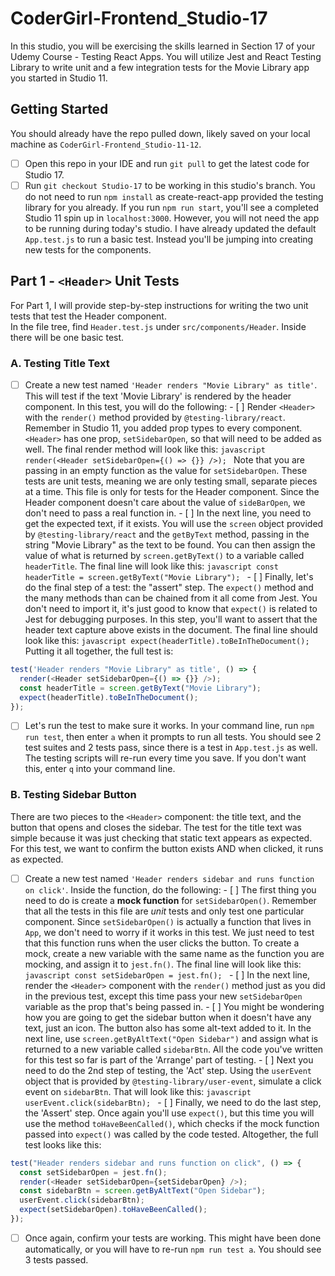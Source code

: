 # CoderGirl-Frontend_Studio-17

In this studio, you will be exercising the skills learned in Section 17 of your Udemy Course - Testing React Apps. You will utilize Jest and React Testing Library to write unit and a few integration tests for the Movie Library app you started in Studio 11.

## Getting Started

You should already have the repo pulled down, likely saved on your local machine as `CoderGirl-Frontend_Studio-11-12`.

- [ ] Open this repo in your IDE and run `git pull` to get the latest code for Studio 17.
- [ ] Run `git checkout Studio-17` to be working in this studio's branch.
      You do not need to run `npm install` as create-react-app provided the testing library for you already. If you run `npm run start`, you'll see a completed Studio 11 spin up in `localhost:3000`. However, you will not need the app to be running during today's studio.
      I have already updated the default `App.test.js` to run a basic test. Instead you'll be jumping into creating new tests for the components.

## Part 1 - `<Header>` Unit Tests

For Part 1, I will provide step-by-step instructions for writing the two unit tests that test the Header component.  
In the file tree, find `Header.test.js` under `src/components/Header`. Inside there will be one basic test.

### A. Testing Title Text

- [ ] Create a new test named `'Header renders "Movie Library" as title'`. This will test if the text 'Movie Library' is rendered by the header component. In this test, you will do the following: - [ ] Render `<Header>` with the `render()` method provided by `@testing-library/react`. Remember in Studio 11, you added prop types to every component. `<Header>` has one prop, `setSidebarOpen`, so that will need to be added as well. The final render method will look like this:
      `javascript render(<Header setSidebarOpen={() => {}} />); `
      Note that you are passing in an empty function as the value for `setSidebarOpen`. These tests are unit tests, meaning we are only testing small, separate pieces at a time. This file is only for tests for the Header component. Since the Header component doesn't care about the value of `sideBarOpen`, we don't need to pass a real function in. - [ ] In the next line, you need to get the expected text, if it exists. You will use the `screen` object provided by `@testing-library/react` and the `getByText` method, passing in the string "Movie Library" as the text to be found. You can then assign the value of what is returned by `screen.getByText()` to a variable called `headerTitle`. The final line will look like this:
      `javascript const headerTitle = screen.getByText("Movie Library"); ` - [ ] Finally, let's do the final step of a test: the "assert" step. The `expect()` method and the many methods than can be chained from it all come from Jest. You don't need to import it, it's just good to know that `expect()` is related to Jest for debugging purposes. In this step, you'll want to assert that the header text capture above exists in the document. The final line should look like this:
      `javascript expect(headerTitle).toBeInTheDocument(); `
      Putting it all together, the full test is:

```javascript
test('Header renders "Movie Library" as title', () => {
  render(<Header setSidebarOpen={() => {}} />);
  const headerTitle = screen.getByText("Movie Library");
  expect(headerTitle).toBeInTheDocument();
});
```

- [ ] Let's run the test to make sure it works. In your command line, run `npm run test`, then enter `a` when it prompts to run all tests. You should see 2 test suites and 2 tests pass, since there is a test in `App.test.js` as well. The testing scripts will re-run every time you save. If you don't want this, enter `q` into your command line.

### B. Testing Sidebar Button

There are two pieces to the `<Header>` component: the title text, and the button that opens and closes the sidebar. The test for the title text was simple because it was just checking that static text appears as expected. For this test, we want to confirm the button exists AND when clicked, it runs as expected.

- [ ] Create a new test named `'Header renders sidebar and runs function on click'`. Inside the function, do the following: - [ ] The first thing you need to do is create a **mock function** for `setSidebarOpen()`. Remember that all the tests in this file are _unit_ tests and only test one particular component. Since `setSidebarOpen()` is actually a function that lives in `App`, we don't need to worry if it works in this test. We just need to test that this function runs when the user clicks the button. To create a mock, create a new variable with the same name as the function you are mocking, and assign it to `jest.fn()`. The final line will look like this:
      `javascript const setSidebarOpen = jest.fn(); ` - [ ] In the next line, render the `<Header>` component with the `render()` method just as you did in the previous test, except this time pass your new `setSidebarOpen` variable as the prop that's being passed in. - [ ] You might be wondering how you are going to get the sidebar button when it doesn't have any text, just an icon. The button also has some alt-text added to it. In the next line, use `screen.getByAltText("Open Sidebar")` and assign what is returned to a new variable called `sidebarBtn`.
      All the code you've written for this test so far is part of the 'Arrange' part of testing. - [ ] Next you need to do the 2nd step of testing, the 'Act' step. Using the `userEvent` object that is provided by `@testing-library/user-event`, simulate a click event on `sidebarBtn`. That will look like this:
      `javascript userEvent.click(sidebarBtn); ` - [ ] Finally, we need to do the last step, the 'Assert' step. Once again you'll use `expect()`, but this time you will use the method `toHaveBeenCalled()`, which checks if the mock function passed into `expect()` was called by the code tested.
      Altogether, the full test looks like this:

```javascript
test("Header renders sidebar and runs function on click", () => {
  const setSidebarOpen = jest.fn();
  render(<Header setSidebarOpen={setSidebarOpen} />);
  const sidebarBtn = screen.getByAltText("Open Sidebar");
  userEvent.click(sidebarBtn);
  expect(setSidebarOpen).toHaveBeenCalled();
});
```

- [ ] Once again, confirm your tests are working. This might have been done automatically, or you will have to re-run `npm run test a`. You should see 3 tests passed.
